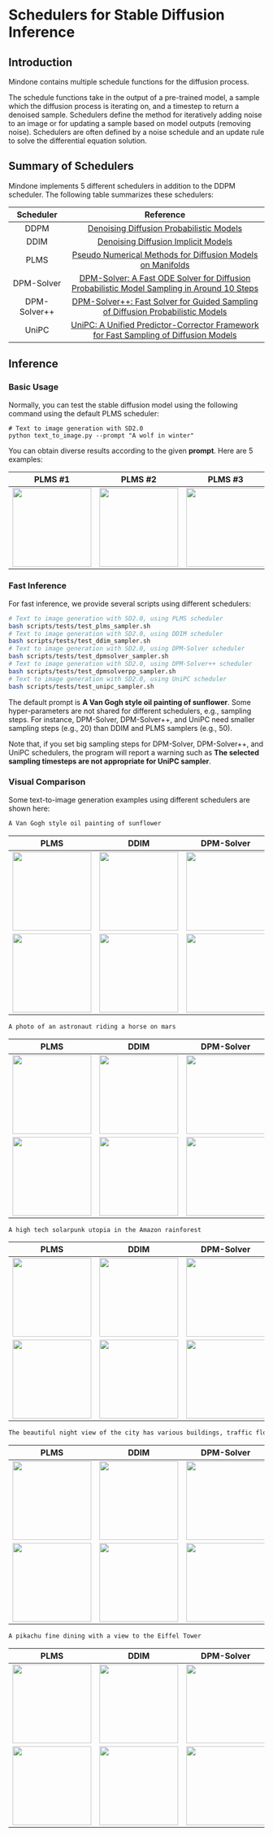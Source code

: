 # Schedulers for Stable Diffusion Inference

## Introduction
Mindone contains multiple schedule functions for the diffusion process.

The schedule functions take in the output of a pre-trained model, a sample which the diffusion process is iterating on, and a timestep to return a denoised sample. Schedulers define the method for iteratively adding noise to an image or for updating a sample based on model outputs (removing noise). Schedulers are often defined by a noise schedule and an update rule to solve the differential equation solution.

## Summary of Schedulers

Mindone implements 5 different schedulers in addition to the DDPM scheduler. The following table summarizes these schedulers:

| Scheduler | Reference |                                                                 
|:------:|:------:|
| DDPM | [Denoising Diffusion Probabilistic Models](https://arxiv.org/abs/2006.11239) |
| DDIM | [Denoising Diffusion Implicit Models](https://arxiv.org/abs/2010.02502) |
| PLMS | [Pseudo Numerical Methods for Diffusion Models on Manifolds](https://arxiv.org/abs/2202.09778) |
| DPM-Solver | [DPM-Solver: A Fast ODE Solver for Diffusion Probabilistic Model Sampling in Around 10 Steps](https://arxiv.org/abs/2206.00927) |
| DPM-Solver++ | [DPM-Solver++: Fast Solver for Guided Sampling of Diffusion Probabilistic Models](https://arxiv.org/abs/2211.01095) |
| UniPC | [UniPC: A Unified Predictor-Corrector Framework for Fast Sampling of Diffusion Models](https://arxiv.org/abs/2302.04867) |

## Inference

### Basic Usage

Normally, you can test the stable diffusion model using the following command using the default PLMS scheduler:

```shell
# Text to image generation with SD2.0 
python text_to_image.py --prompt "A wolf in winter"
```

You can obtain diverse results according to the given **prompt**. Here are 5 examples:

| PLMS #1 | PLMS #2 | PLMS #3 | PLMS #4 | PLMS #5 |
| :----: | :----: | :----: | :----: | :----: |
| <img src="https://github.com/zhaoyuzhi/mindone/assets/13333802/6a84e5ae-baab-4461-91ec-14f55b16aee2" width="155" height="155" /> | <img src="https://github.com/zhaoyuzhi/mindone/assets/13333802/62c0bb93-68a8-4ff1-8bc5-0c9305931ac0" width="155" height="155" /> | <img src="https://github.com/zhaoyuzhi/mindone/assets/13333802/92441896-8786-465b-82a2-3438aad85476" width="155" height="155" /> | <img src="https://github.com/zhaoyuzhi/mindone/assets/13333802/e626ae1b-8fa6-4ad8-a083-ec39e4944277" width="155" height="155" /> | <img src="https://github.com/zhaoyuzhi/mindone/assets/13333802/d3728d81-4a31-4d53-baf0-cd79b6046ca3" width="155" height="155" /> |

### Fast Inference

For fast inference, we provide several scripts using different schedulers:

```bash
# Text to image generation with SD2.0, using PLMS scheduler
bash scripts/tests/test_plms_sampler.sh
# Text to image generation with SD2.0, using DDIM scheduler
bash scripts/tests/test_ddim_sampler.sh
# Text to image generation with SD2.0, using DPM-Solver scheduler
bash scripts/tests/test_dpmsolver_sampler.sh
# Text to image generation with SD2.0, using DPM-Solver++ scheduler
bash scripts/tests/test_dpmsolverpp_sampler.sh
# Text to image generation with SD2.0, using UniPC scheduler
bash scripts/tests/test_unipc_sampler.sh
```

The default prompt is **A Van Gogh style oil painting of sunflower**. Some hyper-parameters are not shared for different schedulers, e.g., sampling steps. For instance, DPM-Solver, DPM-Solver++, and UniPC need smaller sampling steps (e.g., 20) than DDIM and PLMS samplers (e.g., 50).

Note that, if you set big sampling steps for DPM-Solver, DPM-Solver++, and UniPC schedulers, the program will report a warning such as **The selected sampling timesteps are not appropriate for UniPC sampler**.

### Visual Comparison

Some text-to-image generation examples using different schedulers are shown here:

```bash
A Van Gogh style oil painting of sunflower
```

| PLMS | DDIM | DPM-Solver | DPM-Solver++ | UniPC |
| :----: | :----: | :----: | :----: | :----: |
| <img src="https://github.com/zhaoyuzhi/mindone/assets/13333802/1105da61-4f12-47d3-a008-25117fddfe68" width="155" height="155" /> | <img src="https://github.com/zhaoyuzhi/mindone/assets/13333802/ba5f89e8-84a6-4805-a132-34d0aff4f91a" width="155" height="155" /> | <img src="https://github.com/zhaoyuzhi/mindone/assets/13333802/7adf2a87-a1ed-4963-8c00-4d70e34c820c" width="155" height="155" /> | <img src="https://github.com/zhaoyuzhi/mindone/assets/13333802/4cfed3e7-1dff-49f1-8399-e25593d29e83" width="155" height="155" /> | <img src="https://github.com/zhaoyuzhi/mindone/assets/13333802/e7d9e51f-50f8-4ed6-9685-431b813967d1" width="155" height="155" /> |
| <img src="https://github.com/zhaoyuzhi/mindone/assets/13333802/9f1a5530-87ac-4fa4-adc2-3b304bfc636d" width="155" height="155" /> | <img src="https://github.com/zhaoyuzhi/mindone/assets/13333802/430cc134-16cb-4327-9b88-1bc6de99f33b" width="155" height="155" /> | <img src="https://github.com/zhaoyuzhi/mindone/assets/13333802/2ae82e37-f27a-4805-8d05-71c8a8f8676e" width="155" height="155" /> | <img src="https://github.com/zhaoyuzhi/mindone/assets/13333802/b71626a5-2d39-4c70-aee7-e68cc2c10651" width="155" height="155" /> | <img src="https://github.com/zhaoyuzhi/mindone/assets/13333802/b693bcaa-479c-4fdf-adce-22afd453f975" width="155" height="155" /> |

```bash
A photo of an astronaut riding a horse on mars
```

| PLMS | DDIM | DPM-Solver | DPM-Solver++ | UniPC |
| :----: | :----: | :----: | :----: | :----: |
| <img src="https://github.com/zhaoyuzhi/mindone/assets/13333802/9c80d7fe-4709-4387-b51d-fe9b86d1e92a" width="155" height="155" /> | <img src="https://github.com/zhaoyuzhi/mindone/assets/13333802/cd85949c-ff35-4328-9d49-359bf30b7e30" width="155" height="155" /> | <img src="https://github.com/zhaoyuzhi/mindone/assets/13333802/96023ae4-becb-48ea-be16-9b252ae48ade" width="155" height="155" /> | <img src="https://github.com/zhaoyuzhi/mindone/assets/13333802/5c6b7578-0111-4256-a963-c99d4cc37aba" width="155" height="155" /> | <img src="https://github.com/zhaoyuzhi/mindone/assets/13333802/78006fcd-4820-41ad-9f6b-c233b2353233" width="155" height="155" /> |
| <img src="https://github.com/zhaoyuzhi/mindone/assets/13333802/ae6af084-7930-42fd-a91d-7aaf182f5f5b" width="155" height="155" /> | <img src="https://github.com/zhaoyuzhi/mindone/assets/13333802/9fbb2419-56d6-49cb-8dee-f3c85007dfc3" width="155" height="155" /> | <img src="https://github.com/zhaoyuzhi/mindone/assets/13333802/1305a1f7-dec7-4ca7-aae1-b5bb6aa1a55d" width="155" height="155" /> | <img src="https://github.com/zhaoyuzhi/mindone/assets/13333802/00cfffb6-4d59-4769-98c4-676b6ec9d7f2" width="155" height="155" /> | <img src="https://github.com/zhaoyuzhi/mindone/assets/13333802/7c928546-be38-4d0a-9cb2-4646b84abbce" width="155" height="155" /> |

```bash
A high tech solarpunk utopia in the Amazon rainforest
```

| PLMS | DDIM | DPM-Solver | DPM-Solver++ | UniPC |
| :----: | :----: | :----: | :----: | :----: |
| <img src="https://github.com/zhaoyuzhi/mindone/assets/13333802/e1eeef11-0aeb-43f7-8b40-8e2a0c0e9a70" width="155" height="155" /> | <img src="https://github.com/zhaoyuzhi/mindone/assets/13333802/aa88077b-513b-4502-a236-47de21452688" width="155" height="155" /> | <img src="https://github.com/zhaoyuzhi/mindone/assets/13333802/6f733664-02d3-41da-959e-ddf8433b196c" width="155" height="155" /> | <img src="https://github.com/zhaoyuzhi/mindone/assets/13333802/38057a39-277a-4226-8bf9-b98cb05e064f" width="155" height="155" /> | <img src="https://github.com/zhaoyuzhi/mindone/assets/13333802/0ea319e9-442c-4b17-96fb-bce1f38d1762" width="155" height="155" /> |
| <img src="https://github.com/zhaoyuzhi/mindone/assets/13333802/2faa35c9-c52b-4753-afdc-ea3b24afb2d2" width="155" height="155" /> | <img src="https://github.com/zhaoyuzhi/mindone/assets/13333802/4c698e0f-ddfe-44eb-bb79-1e4f97b0496c" width="155" height="155" /> | <img src="https://github.com/zhaoyuzhi/mindone/assets/13333802/ff80bf66-4244-4624-ad1b-074aa36f62be" width="155" height="155" /> | <img src="https://github.com/zhaoyuzhi/mindone/assets/13333802/ced062af-1a40-46e7-9f27-e66cd119b3e1" width="155" height="155" /> | <img src="https://github.com/zhaoyuzhi/mindone/assets/13333802/0cd3e4c1-f9ab-4636-a819-a4278c08d991" width="155" height="155" /> |

```bash
The beautiful night view of the city has various buildings, traffic flow, and lights
```

| PLMS | DDIM | DPM-Solver | DPM-Solver++ | UniPC |
| :----: | :----: | :----: | :----: | :----: |
| <img src="https://github.com/zhaoyuzhi/mindone/assets/13333802/71658f30-d89d-4e34-9195-34e14a132d3b" width="155" height="155" /> | <img src="https://github.com/zhaoyuzhi/mindone/assets/13333802/f14d487b-31ff-4063-90fc-c5f8c19bbab0" width="155" height="155" /> | <img src="https://github.com/zhaoyuzhi/mindone/assets/13333802/6669df40-d960-4247-a2d9-a2a0404bef6e" width="155" height="155" /> | <img src="https://github.com/zhaoyuzhi/mindone/assets/13333802/d19a79b3-58b9-453e-a6fd-bc087073aa13" width="155" height="155" /> | <img src="https://github.com/zhaoyuzhi/mindone/assets/13333802/62677a59-bf7f-47d9-8d4b-7f3c47bf4cae" width="155" height="155" /> |
| <img src="https://github.com/zhaoyuzhi/mindone/assets/13333802/b3fdcf9b-699d-4717-a997-c7f7fac4858e" width="155" height="155" /> | <img src="https://github.com/zhaoyuzhi/mindone/assets/13333802/7f328896-3765-4297-b280-c33f45b442b8" width="155" height="155" /> | <img src="https://github.com/zhaoyuzhi/mindone/assets/13333802/318ff4ea-833d-4ea9-9e27-a8ea7e2c9494" width="155" height="155" /> | <img src="https://github.com/zhaoyuzhi/mindone/assets/13333802/504e8a9b-a484-4274-9819-9d214fb58b74" width="155" height="155" /> | <img src="https://github.com/zhaoyuzhi/mindone/assets/13333802/c136d39d-d893-408e-968e-3f4c465ba3da" width="155" height="155" /> |

```bash
A pikachu fine dining with a view to the Eiffel Tower
```

| PLMS | DDIM | DPM-Solver | DPM-Solver++ | UniPC |
| :----: | :----: | :----: | :----: | :----: |
| <img src="https://github.com/zhaoyuzhi/mindone/assets/13333802/8eee6ecc-7fa0-4a06-a9fe-a26a2b9b8660" width="155" height="155" /> | <img src="https://github.com/zhaoyuzhi/mindone/assets/13333802/c7a90a16-0d20-4715-ba87-dfece253f1b7" width="155" height="155" /> | <img src="https://github.com/zhaoyuzhi/mindone/assets/13333802/f743beeb-8551-43f4-8161-04fc521912e5" width="155" height="155" /> | <img src="https://github.com/zhaoyuzhi/mindone/assets/13333802/0a9b2411-a38e-4009-816c-7682ad12c78e" width="155" height="155" /> | <img src="https://github.com/zhaoyuzhi/mindone/assets/13333802/db56e390-fefa-4a5a-a7c3-92d76901f9e7" width="155" height="155" /> |
| <img src="https://github.com/zhaoyuzhi/mindone/assets/13333802/d0430b42-db22-429b-ba42-fcb9a6cbe801" width="155" height="155" /> | <img src="https://github.com/zhaoyuzhi/mindone/assets/13333802/3b6dd274-a8d5-4b0f-86cc-568cda16d179" width="155" height="155" /> | <img src="https://github.com/zhaoyuzhi/mindone/assets/13333802/8002fa97-aa80-47ac-9f3c-23969bc38cf2" width="155" height="155" /> | <img src="https://github.com/zhaoyuzhi/mindone/assets/13333802/53e9ae3b-40ab-449b-b1a8-2254ffa267a1" width="155" height="155" /> | <img src="https://github.com/zhaoyuzhi/mindone/assets/13333802/f309319c-43bf-4db9-920f-e60720973bf1" width="155" height="155" /> |
